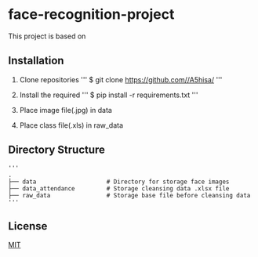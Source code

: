 # face-recognition-project

This project is based on 

## Installation

1. Clone repositories
    '''
    $ git clone https://github.com//A5hisa/
    '''

2. Install the required
    '''
    $ pip install -r requirements.txt
    '''

3. Place image file(.jpg) in data

4. Place class file(.xls) in raw_data

## Directory Structure

    '''
    .
    ├── data                    # Directory for storage face images
    ├── data_attendance         # Storage cleansing data .xlsx file 
    ├── raw_data                # Storage base file before cleansing data
    '''

## License

[MIT](https://choosealicense.com/licenses/mit/)
